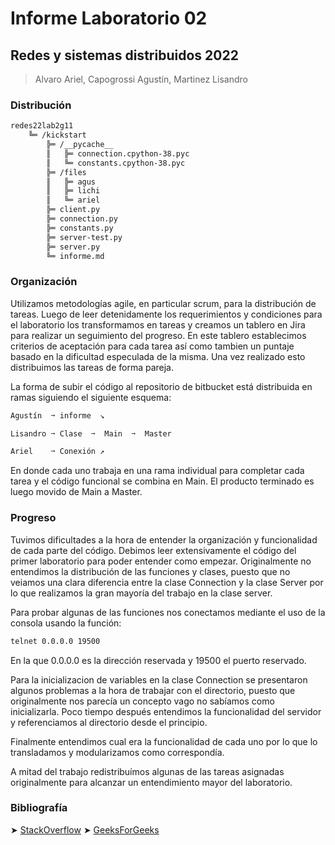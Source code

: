 # Informe Laboratorio 02

## Redes y sistemas distribuidos 2022

> Alvaro Ariel, Capogrossi Agustín, Martinez Lisandro

### Distribución

```md
redes22lab2g11
    ╚═ /kickstart
        ╠═ /__pycache__
        ║   ╠═ connection.cpython-38.pyc
        ║   ╚═ constants.cpython-38.pyc
        ╠═ /files
        ║   ╠═ agus
        ║   ╠═ lichi
        ║   ╚═ ariel
        ╠═ client.py
        ╠═ connection.py
        ╠═ constants.py
        ╠═ server-test.py
        ╠═ server.py
        ╚═ informe.md
```

### Organización

Utilizamos metodologías agile, en particular scrum, para la distribución de tareas.
Luego de leer detenidamente los requerimientos y condiciones para el laboratorio los transformamos en tareas y creamos un tablero en Jira para realizar un seguimiento del progreso. En este tablero establecimos criterios de aceptación para cada tarea así como tambien un puntaje basado en la dificultad especulada de la misma. Una vez realizado esto distribuimos las tareas de forma pareja.

La forma de subir el código al repositorio de bitbucket está distribuida en ramas siguiendo el siguiente esquema:

```md
Agustín  ➙ informe  ↘

Lisandro ➙ Clase  ➙  Main  ➙  Master

Ariel    ➙ Conexión ↗
```

En donde cada uno trabaja en una rama individual para completar cada tarea y el código funcional se combina en Main. El producto terminado es luego movido de Main a Master.

### Progreso

Tuvimos dificultades a la hora de entender la organización y funcionalidad de cada parte del código. Debimos leer extensivamente el código del primer laboratorio para poder entender como empezar. Originalmente no entendimos la distribución de las funciones y clases, puesto que no veiamos una clara diferencia entre la clase Connection y la clase Server por lo que realizamos la gran mayoría del trabajo en la clase server.

Para probar algunas de las funciones nos conectamos mediante el uso de la consola usando la función:

```bash
telnet 0.0.0.0 19500
```

En la que 0.0.0.0 es la dirección reservada y 19500 el puerto reservado.

Para la inicializacion de variables en la clase Connection se presentaron algunos problemas a la hora de trabajar con el directorio, puesto que originalmente nos parecía un concepto vago no sabíamos como inicializarla. Poco tiempo después entendimos la funcionalidad del servidor y referenciamos al directorio desde el principio.

Finalmente entendimos cual era la funcionalidad de cada uno por lo que lo transladamos y modularizamos como correspondía.

A mitad del trabajo redistribuímos algunas de las tareas asignadas originalmente para alcanzar un entendimiento mayor del laboratorio.

### Bibliografía

➤ [StackOverflow](https://es.stackoverflow.com/)
➤ [GeeksForGeeks](https://www.geeksforgeeks.org/)
